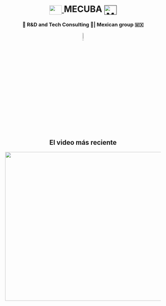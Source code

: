 
<div>
  <h1 align="center"><a href="https://www.instagram.com/mecuba_/?hl=es" target="blank"><img align="center" src="https://raw.githubusercontent.com/rahuldkjain/github-profile-readme-generator/master/src/images/icons/Social/instagram.svg" alt="mecuba_" height="30" width="40"> </a> MECUBA <a href="" target="blank"><img align="center" src="https://raw.githubusercontent.com/rahuldkjain/github-profile-readme-generator/master/src/images/icons/Social/youtube.svg" alt="MECUBA" height="30" width="40"><a/> </h1>
</div>

<h3 align="center"> 🤖 R&D and Tech Consulting 🤖</a>| Mexican group 🇲🇽 </h3>
  
<p align="center">
  <a title="Mecuba" href="https://www.youtube.com/c/MECUBA"><img src="[M.png](https://raw.githubusercontent.com/Ajelandro19/Ajelandro19/main/M.png)" alt="Mecuba" width="8%" /></a>
<p>

 <h2 align="center">El video más reciente <br></h2>
  

<p align="center">
  <a href="https://www.youtube.com/watch?v=KvV8oLDAyog"><img width="854" height="480" src="https://img.youtube.com/vi/KvV8oLDAyog/0.jpg"></a>
</p>

